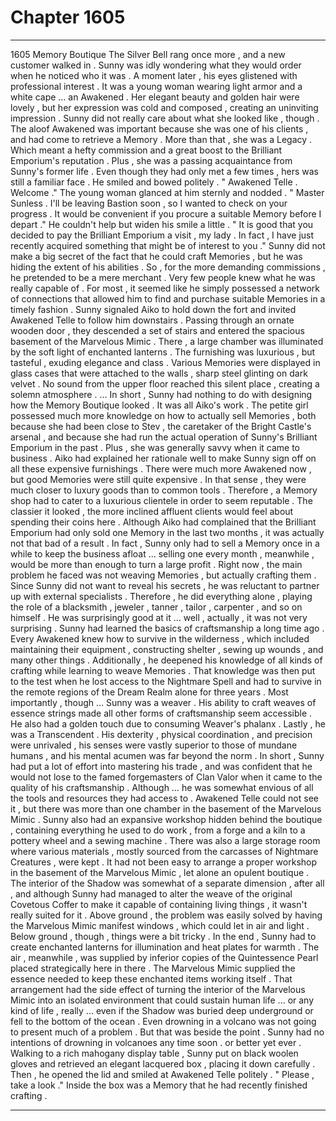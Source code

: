 
# Chapter 1605


---

1605 Memory Boutique
The Silver Bell rang once more , and a new customer walked in . Sunny was idly wondering what they would order when he noticed who it was . A moment later , his eyes glistened with professional interest .
It was a young woman wearing light armor and a white cape … an Awakened . Her elegant beauty and golden hair were lovely , but her expression was cold and composed , creating an uninviting impression .
Sunny did not really care about what she looked like , though . The aloof Awakened was important because she was one of his clients , and had come to retrieve a Memory . More than that , she was a Legacy . Which meant a hefty commission and a great boost to the Brilliant Emporium's reputation .
Plus , she was a passing acquaintance from Sunny's former life . Even though they had only met a few times , hers was still a familiar face .
He smiled and bowed politely .
" Awakened Telle . Welcome ."
The young woman glanced at him sternly and nodded .
" Master Sunless . I'll be leaving Bastion soon , so I wanted to check on your progress . It would be convenient if you procure a suitable Memory before I depart ."
He couldn't help but widen his smile a little .
" It is good that you decided to pay the Brilliant Emporium a visit , my lady . In fact , I have just recently acquired something that might be of interest to you ."
Sunny did not make a big secret of the fact that he could craft Memories , but he was hiding the extent of his abilities . So , for the more demanding commissions , he pretended to be a mere merchant . Very few people knew what he was really capable of .
For most , it seemed like he simply possessed a network of connections that allowed him to find and purchase suitable Memories in a timely fashion .
Sunny signaled Aiko to hold down the fort and invited Awakened Telle to follow him downstairs . Passing through an ornate wooden door , they descended a set of stairs and entered the spacious basement of the Marvelous Mimic .
There , a large chamber was illuminated by the soft light of enchanted lanterns . The furnishing was luxurious , but tasteful , exuding elegance and class . Various Memories were displayed in glass cases that were attached to the walls , sharp steel glinting on dark velvet . No sound from the upper floor reached this silent place , creating a solemn atmosphere .
… In short , Sunny had nothing to do with designing how the Memory Boutique looked . It was all Aiko's work .
The petite girl possessed much more knowledge on how to actually sell Memories , both because she had been close to Stev , the caretaker of the Bright Castle's arsenal , and because she had run the actual operation of Sunny's Brilliant Emporium in the past . Plus , she was generally savvy when it came to business .
Aiko had explained her rationale well to make Sunny sign off on all these expensive furnishings .
There were much more Awakened now , but good Memories were still quite expensive . In that sense , they were much closer to luxury goods than to common tools . Therefore , a Memory shop had to cater to a luxurious clientele in order to seem reputable . The classier it looked , the more inclined affluent clients would feel about spending their coins here .
Although Aiko had complained that the Brilliant Emporium had only sold one Memory in the last two months , it was actually not that bad of a result . In fact , Sunny only had to sell a Memory once in a while to keep the business afloat … selling one every month , meanwhile , would be more than enough to turn a large profit .
Right now , the main problem he faced was not weaving Memories , but actually crafting them . Since Sunny did not want to reveal his secrets , he was reluctant to partner up with external specialists . Therefore , he did everything alone , playing the role of a blacksmith , jeweler , tanner , tailor , carpenter , and so on himself .
He was surprisingly good at it … well , actually , it was not very surprising .
Sunny had learned the basics of craftsmanship a long time ago . Every Awakened knew how to survive in the wilderness , which included maintaining their equipment , constructing shelter , sewing up wounds , and many other things . Additionally , he deepened his knowledge of all kinds of crafting while learning to weave Memories .
That knowledge was then put to the test when he lost access to the Nightmare Spell and had to survive in the remote regions of the Dream Realm alone for three years .
Most importantly , though … Sunny was a weaver . His ability to craft weaves of essence strings made all other forms of craftsmanship seem accessible . He also had a golden touch due to consuming Weaver's phalanx .
Lastly , he was a Transcendent . His dexterity , physical coordination , and precision were unrivaled , his senses were vastly superior to those of mundane humans , and his mental acumen was far beyond the norm .
In short , Sunny had put a lot of effort into mastering his trade , and was confident that he would not lose to the famed forgemasters of Clan Valor when it came to the quality of his craftsmanship .
Although … he was somewhat envious of all the tools and resources they had access to .
Awakened Telle could not see it , but there was more than one chamber in the basement of the Marvelous Mimic . Sunny also had an expansive workshop hidden behind the boutique , containing everything he used to do work , from a forge and a kiln to a pottery wheel and a sewing machine . There was also a large storage room where various materials , mostly sourced from the carcasses of Nightmare Creatures , were kept .
It had not been easy to arrange a proper workshop in the basement of the Marvelous Mimic , let alone an opulent boutique . The interior of the Shadow was somewhat of a separate dimension , after all , and although Sunny had managed to alter the weave of the original Covetous Coffer to make it capable of containing living things , it wasn't really suited for it .
Above ground , the problem was easily solved by having the Marvelous Mimic manifest windows , which could let in air and light . Below ground , though , things were a bit tricky .
In the end , Sunny had to create enchanted lanterns for illumination and heat plates for warmth . The air , meanwhile , was supplied by inferior copies of the Quintessence Pearl placed strategically here in there . The Marvelous Mimic supplied the essence needed to keep these enchanted items working itself .
That arrangement had the side effect of turning the interior of the Marvelous Mimic into an isolated environment that could sustain human life ... or any kind of life , really ... even if the Shadow was buried deep underground or fell to the bottom of the ocean . Even drowning in a volcano was not going to present much of a problem .
But that was beside the point . Sunny had no intentions of drowning in volcanoes any time soon . or better yet ever .
Walking to a rich mahogany display table , Sunny put on black woolen gloves and retrieved an elegant lacquered box , placing it down carefully .
Then , he opened the lid and smiled at Awakened Telle politely .
" Please , take a look ."
Inside the box was a Memory that he had recently finished crafting .

---

